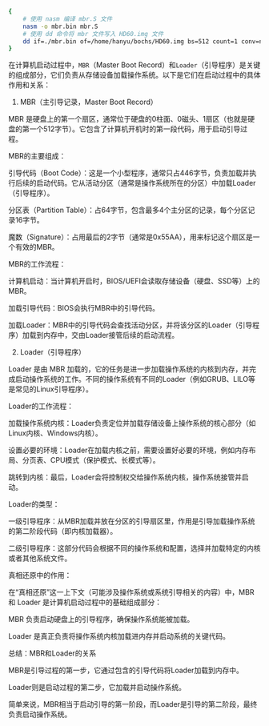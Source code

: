 ```bash
{
    # 使用 nasm 编译 mbr.S 文件
    nasm -o mbr.bin mbr.S
    # 使用 dd 命令将 mbr 文件写入 HD60.img 文件
    dd if=./mbr.bin of=/home/hanyu/bochs/HD60.img bs=512 count=1 conv=notrunc
}
```
在计算机启动过程中，`MBR`（Master Boot Record）和`Loader`（引导程序）是关键的组成部分，它们负责从存储设备加载操作系统。以下是它们在启动过程中的具体作用和关系：

1. MBR（主引导记录，Master Boot Record）

MBR 是硬盘上的第一个扇区，通常位于硬盘的0柱面、0磁头、1扇区（也就是硬盘的第一个512字节）。它包含了计算机开机时的第一段代码，用于启动引导过程。

MBR的主要组成：

引导代码（Boot Code）：这是一个小型程序，通常只占446字节，负责加载并执行后续的启动代码。它从活动分区（通常是操作系统所在的分区）中加载Loader（引导程序）。

分区表（Partition Table）：占64字节，包含最多4个主分区的记录，每个分区记录16字节。

魔数（Signature）：占用最后的2字节（通常是0x55AA），用来标记这个扇区是一个有效的MBR。

MBR的工作流程：

计算机启动：当计算机开启时，BIOS/UEFI会读取存储设备（硬盘、SSD等）上的MBR。

加载引导代码：BIOS会执行MBR中的引导代码。

加载Loader：MBR中的引导代码会查找活动分区，并将该分区的Loader（引导程序）加载到内存中，交由Loader接管后续的启动流程。

2. Loader（引导程序）

Loader 是由 MBR 加载的，它的任务是进一步加载操作系统的内核到内存，并完成启动操作系统的工作。不同的操作系统有不同的Loader（例如GRUB、LILO等是常见的Linux引导程序）。

Loader的工作流程：

加载操作系统内核：Loader负责定位并加载存储设备上操作系统的核心部分（如Linux内核、Windows内核）。

设置必要的环境：Loader在加载内核之前，需要设置好必要的环境，例如内存布局、分页表、CPU模式（保护模式、长模式等）。

跳转到内核：最后，Loader会将控制权交给操作系统内核，操作系统接管并启动。

Loader的类型：

一级引导程序：从MBR加载并放在分区的引导扇区里，作用是引导加载操作系统的第二阶段代码（即内核加载器）。

二级引导程序：这部分代码会根据不同的操作系统和配置，选择并加载特定的内核或者其他系统文件。

真相还原中的作用：

在“真相还原”这一上下文（可能涉及操作系统或系统引导相关的内容）中，MBR 和 Loader 是计算机启动过程中的基础组成部分：

MBR 负责启动硬盘上的引导程序，确保操作系统能被加载。

Loader 是真正负责将操作系统内核加载进内存并启动系统的关键代码。

总结：MBR和Loader的关系

MBR是引导过程的第一步，它通过包含的引导代码将Loader加载到内存中。

Loader则是启动过程的第二步，它加载并启动操作系统。

简单来说，MBR相当于启动引导的第一阶段，而Loader是引导的第二阶段，最终负责启动操作系统。
